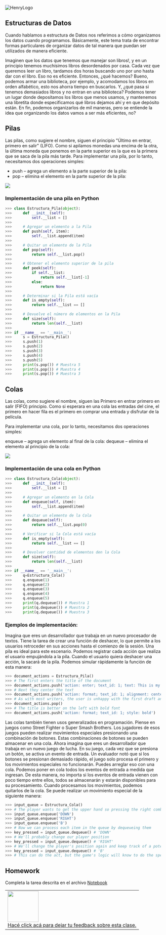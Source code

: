 ![HenryLogo](https://d31uz8lwfmyn8g.cloudfront.net/Assets/logo-henry-white-lg.png)

## Estructuras de Datos

Cuando hablamos a estructura de Datos nos referimos a cómo organizamos los datos cuando programamos. Básicamente, este tema trata de encontrar formas particulares de  organizar datos de tal manera que puedan ser utilizados de manera eficiente.

Imaginen que los datos que tenemos que manejar son libros!, y en un principio tenemos muchísimos libros desordenados por casa. Cada vez que queremos leer un libro, tardamos dos horas buscando uno por uno hasta dar con el libro. Eso no es eficiente. Entonces, ¿qué hacemos? Bueno, podemos armar una biblioteca, por ejemplo, y acomodamos los libros en orden alfabético, esto nos ahorra tiempo en buscarlos. Y, ¿qué pasa si tenemos demasiados libros y no entran en una biblioteca? Podemos tener un lugar donde depositamos los libros que menos usamos, y mantenemos una libretita donde especificamos qué libros dejamos ahí y en que depósito están.
En fin, podemos organizarlos de mil maneras, pero se entiende la idea que organizando los datos vamos a ser más eficientes, no?

## Pilas

Las pilas, como sugiere el nombre, siguen el principio "Último en entrar, primero en salir"  (LIFO). Como si apilamos monedas una encima de la otra, la última moneda que ponemos en la parte superior es la que es la primera que se saca de la pila más tarde.
Para implementar una pila, por lo tanto, necesitamos dos operaciones simples:

* push – agrega un elemento a la parte superior de la pila:
* pop – elimina el elemento en la parte superior de la pila:

![](../_src/assets/05-Estructuras_Datos_1/ejemplo_pila.jpg)

### Implementación de una pila en Python

```python
>>> class Estructura_Pila(object):
>>>     def __init__(self):
>>>         self.__list = []
>>> 
>>>     # Agregar un elemento a la Pila
>>>     def push(self, item):
>>>         self.__list.append(item)
>>> 
>>>     # Quitar un elemento de la Pila
>>>     def pop(self):
>>>         return self.__list.pop()
>>> 
>>>     # Obtener el elemento superior de la pila
>>>     def peek(self):
>>>         if self.__list:
>>>             return self.__list[-1]
>>>         else:
>>>             return None
>>> 
>>>     # Determinar si la Pila está vacía
>>>     def is_empty(self):
>>>         return self.__list == []
>>> 
>>>     # Devuelve el número de elementos en la Pila
>>>     def size(self):
>>>         return len(self.__list)
>>> 
>>> if __name__ == '__main__':
>>>     s = Estructura_Pila()
>>>     s.push(1)
>>>     s.push(2)
>>>     s.push(3)
>>>     s.push(4)
>>>     s.push(5)
>>>     print(s.pop()) # Muestra 5
>>>     print(s.pop()) # Muestra 4
>>>     print(s.pop()) # Muestra 3
```

## Colas

Las colas, como sugiere el nombre, siguen las Primero en entrar primero en salir (FIFO) principio. Como si esperara en una cola las entradas del cine, el primero en hacer fila es el primero en comprar una entrada y disfrutar de la película.

Para implementar una cola, por lo tanto, necesitamos dos operaciones simples:

enqueue – agrega un elemento al final de la cola:
dequeue – elimina el elemento al principio de la cola:

![](../_src/assets/05-Estructuras_Datos_1/ejemplo_cola.jpg)

### Implementación de una cola en Python

```python
>>> class Estructura_Cola(object):
>>>     def __init__(self):
>>>         self.__list = []
>>> 
>>>     # Agregar un elemento en la Cola
>>>     def enqueue(self, item):
>>>         self.__list.append(item)
>>> 
>>>     # Quitar un elemento de la Cola
>>>     def dequeue(self):
>>>         return self.__list.pop(0)
>>> 
>>>     # Verificar si la Cola está vacía
>>>     def is_empty(self):
>>>         return self.__list == []
>>> 
>>>     # Devolver cantidad de elementos den la Cola
>>>     def size(self):
>>>         return len(self.__list)
>>> 
>>> if __name__ == '__main__':
>>>     q=Estructura_Cola()
>>>     q.enqueue(1)
>>>     q.enqueue(2)
>>>     q.enqueue(3)
>>>     q.enqueue(4)
>>>     q.enqueue(5)
>>>     print(q.dequeue()) # Muestra 1
>>>     print(q.dequeue()) # Muestra 2
>>>     print(q.dequeue()) # Muestra 3
```

### Ejemplos de implementación:

Imagina que eres un desarrollador que trabaja en un nuevo procesador de textos. Tiene la tarea de crear una función de deshacer, lo que permite a los usuarios retroceder en sus acciones hasta el comienzo de la sesión.
Una pila es ideal para este escenario. Podemos registrar cada acción que realiza el usuario empujándola a la pila. Cuando el usuario quiera deshacer una acción, la sacará de la pila. Podemos simular rápidamente la función de esta manera:

```python
>>> document_actions = Estructura_Pila()
>>> # The first enters the title of the document
>>> document_actions.push('action: enter; text_id: 1; text: This is my favourite document')
>>> # Next they center the text
>>> document_actions.push('action: format; text_id: 1; alignment: center')
>>> # As with most writers, the user is unhappy with the first draft and undoes the center alignment
>>> document_actions.pop()
>>> # The title is better on the left with bold font
>>> document_actions.push('action: format; text_id: 1; style: bold')
```

Las colas también tienen usos generalizados en programación. Piense en juegos como Street Fighter o Super Smash Brothers. Los jugadores de esos juegos pueden realizar movimientos especiales presionando una combinación de botones. Estas combinaciones de botones se pueden almacenar en una cola.
Ahora imagina que eres un desarrollador que trabaja en un nuevo juego de lucha. En su juego, cada vez que se presiona un botón, se activa un evento de entrada. Un evaluador notó que si los botones se presionan demasiado rápido, el juego solo procesa el primero y los movimientos especiales no funcionarán.
Puedes arreglar eso con una cola. Podemos poner en cola todos los eventos de entrada a medida que ingresan. De esta manera, no importa si los eventos de entrada vienen con poco tiempo entre ellos, todos se almacenarán y estarán disponibles para su procesamiento. Cuando procesamos los movimientos, podemos quitarlos de la cola. Se puede realizar un movimiento especial de la siguiente manera:

```python
>>> input_queue = Estructura_Cola()
>>> # The player wants to get the upper hand so pressing the right combination of buttons quickly
>>> input_queue.enqueue('DOWN')
>>> input_queue.enqueue('RIGHT')
>>> input_queue.enqueue('B')
>>> # Now we can process each item in the queue by dequeueing them
>>> key_pressed = input_queue.dequeue() # 'DOWN'
>>> # We'll probably change our player position
>>> key_pressed = input_queue.dequeue() # 'RIGHT'
>>> # We'll change the player's position again and keep track of a potential special move to perform
>>> key_pressed = input_queue.dequeue() # 'B'
>>> # This can do the act, but the game's logic will know to do the special move
```

## Homework

Completa la tarea descrita en el archivo [Notebook](https://github.com/soyHenry/DS-M1/blob/a948bc4b078f6ba12a0b484ad0d99ce8e0c364ef/Clase%2005/Homework_05.ipynb)

<table class="hide" width="100%" style='table-layout:fixed;'>
  <tr>
    <td>
      <a href="https://airtable.com/shrCubCO1XC2BwYIT?prefill_clase=5-EstructuradedatosI">
        <img src="https://static.thenounproject.com/png/204643-200.png" width="100"/>
        <br>
        Hacé click acá para dejar tu feedback sobre esta clase.
      </a>
    </td>
  </tr>
</table>
